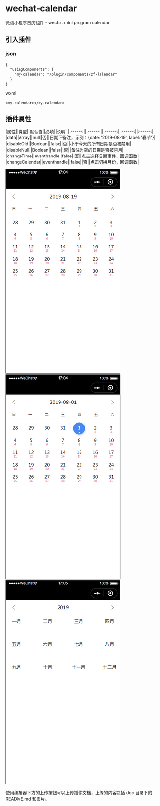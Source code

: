 # wechat-calendar
微信小程序日历组件 - wechat mini program calendar

## 引入插件
### json
```
{
  "usingComponents": {
    "my-calendar": "/plugin/components/zf-lalendar"
  }
}
```
wxml
```
<my-calendar></my-calendar>
```
## 插件属性
|属性||类型||默认值||必填||说明|
|:------:||:------:||:------:||:------:||:------:|
|data||Array||null||否||日期下备注，示例：{date: '2019-08-19', label: '春节'}|
|disableOld||Boolean||false||否||小于今天的所有日期是否被禁用|
|disableNull||Boolean||false||否||备注为空的日期是否被禁用|
|changeTime||eventhandle||false||否||点击选择日期事件，回调函数|
|changeCalendar||eventhandle||false||否||点击切换月份，回调函数|

![链接](./doc/1.png)![链接](./doc/2.png)![链接](./doc/3.png)

使用编辑器下方的上传按钮可以上传插件文档，上传的内容包括 doc 目录下的 README.md 和图片。




